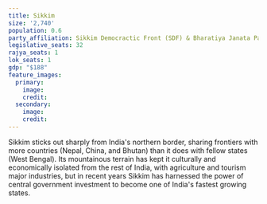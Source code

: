 ```yaml
---
title: Sikkim
size: '2,740'
population: 0.6
party_affiliation: Sikkim Democractic Front (SDF) & Bharatiya Janata Party (BJP)
legislative_seats: 32
rajya_seats: 1
lok_seats: 1
gdp: "$188"
feature_images:
  primary:
    image: 
    credit: 
  secondary:
    image: 
    credit: 
---
```


Sikkim sticks out sharply from India's northern border, sharing frontiers with more countries (Nepal, China, and Bhutan) than it does with fellow states (West Bengal). Its mountainous terrain has kept it culturally and economically isolated from the rest of India, with agriculture and tourism major industries, but in recent years Sikkim has harnessed the power of central government investment to become one of India's fastest growing states. 
